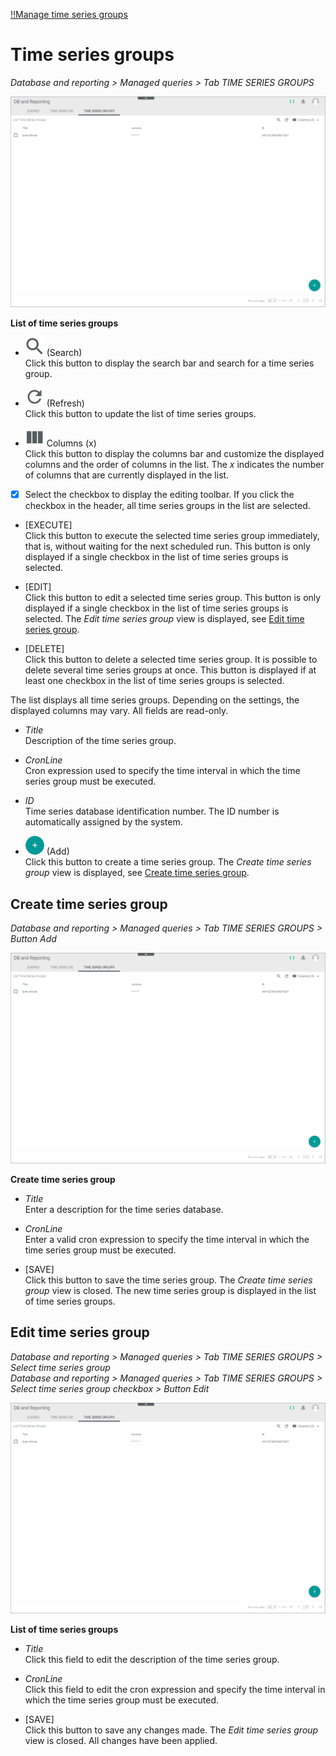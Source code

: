 [!!Manage time series groups](../Integration/03_ManageTimeSeriesGroups.md)

#  Time series groups

*Database and reporting > Managed queries > Tab TIME SERIES GROUPS*

![List of time series groups](../../Assets/Screenshots/DatabaseAndReporting/ManagedQueries/TimeSeriesGroups/ListTimeSeriesGroups.png "[List of time series groups]")

**List of time series groups**

- ![Search](../../Assets/Icons/Search.png "[Search]") (Search)   
    Click this button to display the search bar and search for a time series group. 

- ![Refresh](../../Assets/Icons/Refresh01.png "[Refresh]") (Refresh)   
    Click this button to update the list of time series groups. 

- ![Columns](../../Assets/Icons/Columns.png "[Columns]") Columns (x)   
    Click this button to display the columns bar and customize the displayed columns and the order of columns in the list. The *x* indicates the number of columns that are currently displayed in the list.

- [x]     
    Select the checkbox to display the editing toolbar. If you click the checkbox in the header, all time series groups in the list are selected.

- [EXECUTE]  
    Click this button to execute the selected time series group immediately, that is, without waiting for the next scheduled run. This button is only displayed if a single checkbox in the list of time series groups is selected.

- [EDIT]  
    Click this button to edit a selected time series group. This button is only displayed if a single checkbox in the list of time series groups is selected. The *Edit time series group* view is displayed, see [Edit time series group](#edit-time-series-group).

- [DELETE]  
    Click this button to delete a selected time series group. It is possible to delete several time series groups at once. This button is displayed if at least one checkbox in the list of time series groups is selected.

[comment]: <> (Julian: Funktioniert es so wie bei Queries?)

The list displays all time series groups. Depending on the settings, the displayed columns may vary. All fields are read-only. 

- *Title*  
    Description of the time series group.

- *CronLine*  
    Cron expression used to specify the time interval in which the time series group must be executed.

- *ID*  
    Time series database identification number. The ID number is automatically assigned by the system.

- ![Add](../../Assets/Icons/Plus01.png "[Add]") (Add)   
    Click this button to create a time series group. The *Create time series group* view is displayed, see [Create time series group](#create-time-series-group).  



## Create time series group

*Database and reporting > Managed queries > Tab TIME SERIES GROUPS > Button Add*

![Create time series group](../../Assets/Screenshots/DatabaseAndReporting/ManagedQueries/TimeSeriesGroups/ListTimeSeriesGroups.png "[Create time series group]")

**Create time series group**

- *Title*  
    Enter a description for the time series database.

- *CronLine*  
    Enter a valid cron expression to specify the time interval in which the time series group must be executed.

- [SAVE]  
    Click this button to save the time series group. The *Create time series group* view is closed. The new time series group is displayed in the list of time series groups.



## Edit time series group

*Database and reporting > Managed queries > Tab TIME SERIES GROUPS > Select time series group*  
*Database and reporting > Managed queries > Tab TIME SERIES GROUPS > Select time series group checkbox > Button Edit*  

![List of time series groups](../../Assets/Screenshots/DatabaseAndReporting/ManagedQueries/TimeSeriesGroups/ListTimeSeriesGroups.png "[List of time series groups]")

**List of time series groups**

- *Title*  
    Click this field to edit the description of the time series group.

- *CronLine*  
    Click this field to edit the cron expression and specify the time interval in which the time series group must be executed.

- [SAVE]  
    Click this button to save any changes made. The *Edit time series group* view is closed. All changes have been applied.